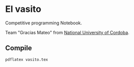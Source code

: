 # El vasito #

Competitive programming Notebook.

Team "Gracias Mateo" from [National University of Cordoba](https://en.wikipedia.org/wiki/National_University_of_C%C3%B3rdoba).

## Compile
``pdflatex vasito.tex``

